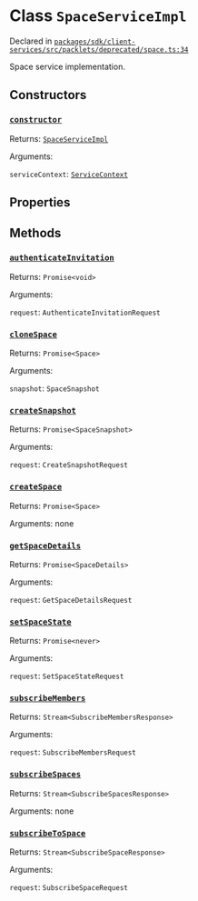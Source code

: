 # Class `SpaceServiceImpl`
Declared in [`packages/sdk/client-services/src/packlets/deprecated/space.ts:34`](https://github.com/dxos/protocols/blob/main/packages/sdk/client-services/src/packlets/deprecated/space.ts#L34)


Space service implementation.

## Constructors
### [`constructor`](https://github.com/dxos/protocols/blob/main/packages/sdk/client-services/src/packlets/deprecated/space.ts#L37)


Returns: [`SpaceServiceImpl`](/api/@dxos/client-services/classes/SpaceServiceImpl)

Arguments: 

`serviceContext`: [`ServiceContext`](/api/@dxos/client-services/classes/ServiceContext)

## Properties


## Methods
### [`authenticateInvitation`](https://github.com/dxos/protocols/blob/main/packages/sdk/client-services/src/packlets/deprecated/space.ts#L199)


Returns: `Promise<void>`

Arguments: 

`request`: `AuthenticateInvitationRequest`
### [`cloneSpace`](https://github.com/dxos/protocols/blob/main/packages/sdk/client-services/src/packlets/deprecated/space.ts#L158)


Returns: `Promise<Space>`

Arguments: 

`snapshot`: `SpaceSnapshot`
### [`createSnapshot`](https://github.com/dxos/protocols/blob/main/packages/sdk/client-services/src/packlets/deprecated/space.ts#L239)


Returns: `Promise<SpaceSnapshot>`

Arguments: 

`request`: `CreateSnapshotRequest`
### [`createSpace`](https://github.com/dxos/protocols/blob/main/packages/sdk/client-services/src/packlets/deprecated/space.ts#L148)


Returns: `Promise<Space>`

Arguments: none
### [`getSpaceDetails`](https://github.com/dxos/protocols/blob/main/packages/sdk/client-services/src/packlets/deprecated/space.ts#L140)


Returns: `Promise<SpaceDetails>`

Arguments: 

`request`: `GetSpaceDetailsRequest`
### [`setSpaceState`](https://github.com/dxos/protocols/blob/main/packages/sdk/client-services/src/packlets/deprecated/space.ts#L168)


Returns: `Promise<never>`

Arguments: 

`request`: `SetSpaceStateRequest`
### [`subscribeMembers`](https://github.com/dxos/protocols/blob/main/packages/sdk/client-services/src/packlets/deprecated/space.ts#L210)


Returns: `Stream<SubscribeMembersResponse>`

Arguments: 

`request`: `SubscribeMembersRequest`
### [`subscribeSpaces`](https://github.com/dxos/protocols/blob/main/packages/sdk/client-services/src/packlets/deprecated/space.ts#L94)


Returns: `Stream<SubscribeSpacesResponse>`

Arguments: none
### [`subscribeToSpace`](https://github.com/dxos/protocols/blob/main/packages/sdk/client-services/src/packlets/deprecated/space.ts#L39)


Returns: `Stream<SubscribeSpaceResponse>`

Arguments: 

`request`: `SubscribeSpaceRequest`